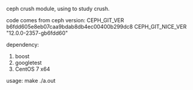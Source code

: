 ceph crush module, using to study crush.

code comes from ceph version:
CEPH_GIT_VER b6fdd605e8eb07caa9bdab8db4ec00400b299dc8
CEPH_GIT_NICE_VER "12.0.0-2357-gb6fdd60"

dependency:
1. boost
2. googletest
3. CentOS 7 x64 

usage:
	make
	./a.out
